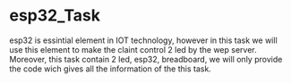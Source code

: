 # esp32_Task
esp32 is essintial element in IOT technology, however in this task we will use this element to make the claint control 2 led by the wep server. Moreover, this task contain 2 led, esp32, breadboard, we will only provide the code wich gives all the information of the this task.
